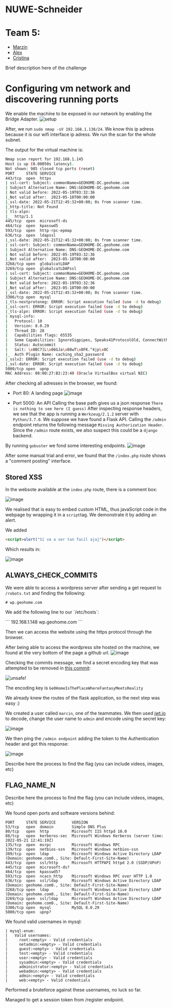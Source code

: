 # NUWE-Schneider

# Team 5:
- [Marzin](https://www.linkedin.com/in/martin-shell/)
- [Alex](https://www.linkedin.com/in/a96lex/)
- [Cristina](https://www.linkedin.com/in/cristina-outeda-rua/)

Brief description here of the challenge

# Configuring vm network and discovering running ports

We enable the machine to be exposed in our network by enabling the Bridge Adapter.
![setup](./img/machine_setup.png)

After, we run `sudo nmap -sV 192.168.1.138/24`. We know this ip adress because it is our wifi interface ip adress. We run the scan for the whole subnet.

The output for the virtual machine is:
```bash
Nmap scan report for 192.168.1.145
Host is up (0.00050s latency).
Not shown: 985 closed tcp ports (reset)
PORT     STATE SERVICE
443/tcp  open  https
| ssl-cert: Subject: commonName=GEOHOME-DC.geohome.com
| Subject Alternative Name: DNS:GEOHOME-DC.geohome.com
| Not valid before: 2022-05-19T03:32:36
|_Not valid after:  2023-05-18T00:00:00
|_ssl-date: 2022-05-21T12:45:32+00:00; 0s from scanner time.
|_http-title: Not Found
| tls-alpn:
|_  http/1.1
445/tcp  open  microsoft-ds
464/tcp  open  kpasswd5
593/tcp  open  http-rpc-epmap
636/tcp  open  ldapssl
|_ssl-date: 2022-05-21T12:45:32+00:00; 0s from scanner time.
| ssl-cert: Subject: commonName=GEOHOME-DC.geohome.com
| Subject Alternative Name: DNS:GEOHOME-DC.geohome.com
| Not valid before: 2022-05-19T03:32:36
|_Not valid after:  2023-05-18T00:00:00
3268/tcp open  globalcatLDAP
3269/tcp open  globalcatLDAPssl
| ssl-cert: Subject: commonName=GEOHOME-DC.geohome.com
| Subject Alternative Name: DNS:GEOHOME-DC.geohome.com
| Not valid before: 2022-05-19T03:32:36
|_Not valid after:  2023-05-18T00:00:00
|_ssl-date: 2022-05-21T12:45:32+00:00; 0s from scanner time.
3306/tcp open  mysql
|_tls-nextprotoneg: ERROR: Script execution failed (use -d to debug)
|_ssl-cert: ERROR: Script execution failed (use -d to debug)
|_tls-alpn: ERROR: Script execution failed (use -d to debug)
| mysql-info:
|   Protocol: 10
|   Version: 8.0.29
|   Thread ID: 28
|   Capabilities flags: 65535
|   Some Capabilities: IgnoreSigpipes, Speaks41ProtocolOld, ConnectWithDatabase, ODBCClient, Speaks41ProtocolNew, Support41Auth, SupportsCompression, SupportsLoadDataLocal, SwitchToSSLAfterHandshake, LongPassword, LongColumnFlag, InteractiveClient, IgnoreSpaceBeforeParenthesis, FoundRows, SupportsTransactions, DontAllowDatabaseTableColumn, SupportsAuthPlugins, SupportsMultipleStatments, SupportsMultipleResults
|   Status: Autocommit
|   Salt: \x0BC7]L\x06GJa\x08wT\x0FK.^4jp\x0C
|_  Auth Plugin Name: caching_sha2_password
|_sslv2: ERROR: Script execution failed (use -d to debug)
|_ssl-date: ERROR: Script execution failed (use -d to debug)
5000/tcp open  upnp
MAC Address: 08:00:27:B2:23:49 (Oracle VirtualBox virtual NIC)
```

After checking all adresses in the browser, we found:

 - Port 80: A landing page
![image](https://user-images.githubusercontent.com/62766970/169664577-384db182-fc55-459f-abd2-fd903bd0be5d.png)


 - Port 5000: An API
 Calling the base path gives us a json response `There is nothing to see here (I guess)`
 After inspecting response headers, we see that the app is running a `Werkzeug/2.1.2` server with `Python/3.7.0`.
 We suppose we have found a Flask API. Calling the `/admin` endpoint returns the following message `Missing Authorization Header`. Since the `/admin` route exists, we also suspect this could be a `django` backend.
 
 By running `gobuster` we fond some interesting endpoints.
 ![image](https://user-images.githubusercontent.com/62766970/169664909-129aa774-1b41-45b0-a692-4b540c2a1092.png)

 
 After some manual trial and error, we found that the `/index.php` route shows a "comment posting" interface.

## Stored XSS

In the websote available at the `index.php` route, there is a comment box:


![image](https://user-images.githubusercontent.com/62766970/169664619-800fe0e5-66d9-4fcc-b5e3-41bd79431ce3.png)

We realised that is easy to embed custom HTML, thus javaScript code in the webpage by wrapping it in a `script`tag. We demonstrate it by adding an alert. 

We added 

```html
<script>alert("Sí va a ser tan facil ajaj")</script>
```
Which results in:


![image](https://user-images.githubusercontent.com/62766970/169664753-647d9691-b1b3-44b1-8f87-62ed6df59fa0.png)


## ALWAYS_CHECK_COMMITS
We were able to access a wordpress server after sending a get request to `/robots.txt` and finding the following:

```
# wp.geohome.com
```
We add the following line to our `/etc/hosts´:

´´´
192.168.1.148 wp.geohome.com
´´´

Then we can access the website using the https protocol through the browser.

After being able to access the wordpress site hosted on the machine, we found at the very bottom of the page a github url.
![image](https://user-images.githubusercontent.com/62766970/169664833-6a354abd-43d7-45b0-8bb9-a5e03cb27d1a.png)

Checking the commits message, we find a secret encoding key that was attempted to be removed in [this commit](https://github.com/geohome-dev/GeoAPI/commit/e82c17ed045e205a2ea07a354ae5b39c8b7d7ea0):

![unsafe!](https://user-images.githubusercontent.com/62766970/169665191-ba5bb4ed-bc6e-40da-b03f-b142355a43c4.png)


The encoding key is `Ge0HomeIsThePlaceWhereFantasyMeetsReality`

We already knew the routes of the flask application, so the next step was easy :)

We created a user called `marcin`, one of the teammates. We then used [jwt.io](https://jwt.io/) to decode, change the user name to `admin` and encode using the secret key:

![image](https://user-images.githubusercontent.com/62766970/169665148-ebcb6427-49f9-40f0-b0c8-4afe3a16ce2e.png)


We then ping the `/admin endpoint` adding the token to the Authentication header and got this response:

![image](https://user-images.githubusercontent.com/62766970/169665133-e128d7e6-4e1e-40aa-a307-09c87e235049.png)


Describe here the process to find the flag (you can include videos, images, etc)

## FLAG_NAME_N

Describe here the process to find the flag (you can include videos, images, etc)

We found open ports and software versions behind:

```
PORT     STATE SERVICE       VERSION
53/tcp   open  domain        Simple DNS Plus
80/tcp   open  http          Microsoft IIS httpd 10.0
88/tcp   open  kerberos-sec  Microsoft Windows Kerberos (server time: 2022-05-21 12:41:19Z)
135/tcp  open  msrpc         Microsoft Windows RPC
139/tcp  open  netbios-ssn   Microsoft Windows netbios-ssn
389/tcp  open  ldap          Microsoft Windows Active Directory LDAP (Domain: geohome.com0., Site: Default-First-Site-Name)
443/tcp  open  ssl/http      Microsoft HTTPAPI httpd 2.0 (SSDP/UPnP)
445/tcp  open  microsoft-ds?
464/tcp  open  kpasswd5?
593/tcp  open  ncacn_http    Microsoft Windows RPC over HTTP 1.0
636/tcp  open  ssl/ldap      Microsoft Windows Active Directory LDAP (Domain: geohome.com0., Site: Default-First-Site-Name)
3268/tcp open  ldap          Microsoft Windows Active Directory LDAP (Domain: geohome.com0., Site: Default-First-Site-Name)
3269/tcp open  ssl/ldap      Microsoft Windows Active Directory LDAP (Domain: geohome.com0., Site: Default-First-Site-Name)
3306/tcp open  mysql         MySQL 8.0.29
5000/tcp open  upnp?
```

We found valid usernames in mysql:

```
| mysql-enum:
|   Valid usernames:
|     root:<empty> - Valid credentials
|     netadmin:<empty> - Valid credentials
|     guest:<empty> - Valid credentials
|     test:<empty> - Valid credentials
|     user:<empty> - Valid credentials
|     sysadmin:<empty> - Valid credentials
|     administrator:<empty> - Valid credentials
|     webadmin:<empty> - Valid credentials
|     admin:<empty> - Valid credentials
|     web:<empty> - Valid credentials
```

Performed a bruteforce against these usernames, no luck so far.

Managed to get a session token from /register endpoint.


